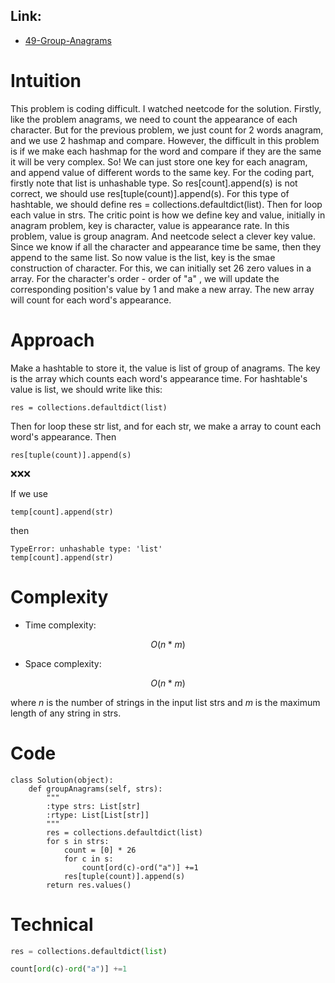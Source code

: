 ## Link:
- [49-Group-Anagrams](https://leetcode.com/problems/group-anagrams/description/)
  
# Intuition
<!-- Describe your first thoughts on how to solve this problem. -->
This problem is coding difficult. I watched neetcode for the solution. Firstly, like the problem anagrams, we need to count the appearance of each character. But for the previous problem, we just count for 2 words anagram, and we use 2 hashmap and compare. However, the difficult in this problem is if we make each hashmap for the word and compare if they are the same it will be very complex. So! We can just store one key for each anagram, and append value of different words to the same key. 
For the coding part, firstly note that list is unhashable type. So res[count].append(s) is not correct, we should use res[tuple(count)].append(s). For this type of hashtable, we should define  res = collections.defaultdict(list). Then for loop each value in strs. The critic point is how we define key and value, initially in anagram problem, key is character, value is appearance rate. In this problem, value is group anagram. And neetcode select a clever key value. Since we know if all the character and appearance time be same, then they append to the same list. So now value is the list, key is the smae construction of character. For this, we can initially set 26 zero values in a array. For the character's order - order of "a" , we will update the corresponding position's value by 1 and make a new array. The new array will count for each word's appearance.

# Approach
<!-- Describe your approach to solving the problem. -->
Make a hashtable to store it, the value is list of group of anagrams. The key is the array which counts each word's appearance time. For hashtable's value is list, we should write like this:

    res = collections.defaultdict(list)
Then for loop these str list, and for each str, we make a array to count each word's appearance. Then

    res[tuple(count)].append(s)

❌❌❌

If we use  

    temp[count].append(str)
    
then

    TypeError: unhashable type: 'list'
    temp[count].append(str)
    
# Complexity
- Time complexity:
<!-- Add your time complexity here, e.g. $$O(n)$$ -->
 $$O(n*m)$$ 

- Space complexity:
<!-- Add your space complexity here, e.g. $$O(n)$$ -->
 $$O(n*m)$$ 

where $n$ is the number of strings in the input list strs and $m$ is the maximum length of any string in strs.
# Code
```
class Solution(object):
    def groupAnagrams(self, strs):
        """
        :type strs: List[str]
        :rtype: List[List[str]]
        """
        res = collections.defaultdict(list)
        for s in strs:
            count = [0] * 26
            for c in s:
                count[ord(c)-ord("a")] +=1
            res[tuple(count)].append(s)
        return res.values()
```

# Technical
```python
res = collections.defaultdict(list)
```
```python
count[ord(c)-ord("a")] +=1
```
